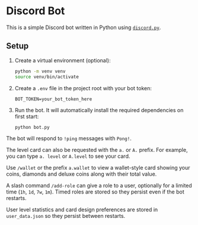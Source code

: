# Discord Bot

This is a simple Discord bot written in Python using [`discord.py`](https://pypi.org/project/discord.py/).

## Setup

1. Create a virtual environment (optional):

   ```bash
   python -m venv venv
   source venv/bin/activate
   ```

2. Create a `.env` file in the project root with your bot token:

   ```env
   BOT_TOKEN=your_bot_token_here
   ```

3. Run the bot. It will automatically install the required dependencies on
   first start:

   ```bash
   python bot.py
   ```

The bot will respond to `!ping` messages with `Pong!`.

The level card can also be requested with the `a.` or `A.` prefix. For example,
you can type `a. level` or `A.level` to see your card.

Use `/wallet` or the prefix `a.wallet` to view a wallet-style card showing your
coins, diamonds and deluxe coins along with their total value.

A slash command `/add-role` can give a role to a user, optionally for a
limited time (`1h`, `1d`, `7w`, `1m`). Timed roles are stored so they persist
even if the bot restarts.

User level statistics and card design preferences are stored in
`user_data.json` so they persist between restarts.
